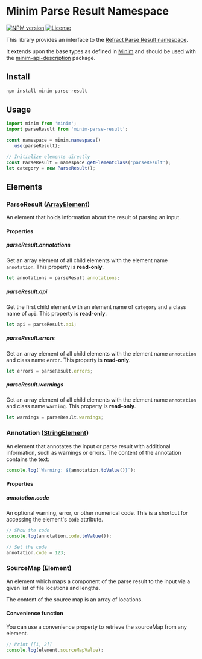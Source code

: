 # Minim Parse Result Namespace

[![NPM version](https://img.shields.io/npm/v/minim-parse-result.svg)](https://www.npmjs.org/package/minim-parse-result)
[![License](https://img.shields.io/npm/l/minim-parse-result.svg)](https://www.npmjs.org/package/minim-parse-result)

This library provides an interface to the [Refract Parse Result namespace](https://github.com/refractproject/refract-spec/blob/master/namespaces/parse-result-namespace.md).

It extends upon the base types as defined in [Minim](https://github.com/refractproject/minim) and should be used with the [minim-api-description](https://github.com/apiaryio/api-elements.js/tree/master/packages/minim-api-description) package.

## Install

```sh
npm install minim-parse-result
```

## Usage

```js
import minim from 'minim';
import parseResult from 'minim-parse-result';

const namespace = minim.namespace()
  .use(parseResult);

// Initialize elements directly
const ParseResult = namespace.getElementClass('parseResult');
let category = new ParseResult();
```

## Elements

### ParseResult ([ArrayElement](https://github.com/refractproject/minim#arrayelement))
An element that holds information about the result of parsing an input.

#### Properties

##### parseResult.annotations
Get an array element of all child elements with the element name `annotation`. This property is **read-only**.

```js
let annotations = parseResult.annotations;
```

##### parseResult.api
Get the first child element with an element name of `category` and a class name of `api`. This property is **read-only**.

```js
let api = parseResult.api;
```

##### parseResult.errors
Get an array element of all child elements with the element name `annotation` and class name `error`. This property is **read-only**.

```js
let errors = parseResult.errors;
```

##### parseResult.warnings
Get an array element of all child elements with the element name `annotation` and class name `warning`. This property is **read-only**.

```js
let warnings = parseResult.warnings;
```

### Annotation ([StringElement](https://github.com/refractproject/minim#stringelement))
An element that annotates the input or parse result with additional information, such as warnings or errors. The content of the annotation contains the text:

```js
console.log(`Warning: ${annotation.toValue()}`);
```

#### Properties

##### annotation.code
An optional warning, error, or other numerical code. This is a shortcut for accessing the element's `code` attribute.

```js
// Show the code
console.log(annotation.code.toValue());

// Set the code
annotation.code = 123;
```

### SourceMap (Element)
An element which maps a component of the parse result to the input via a given list of file locations and lengths.

The content of the source map is an array of locations.

#### Convenience function
You can use a convenience property to retrieve the sourceMap from any element.

```js
// Print [[1, 2]]
console.log(element.sourceMapValue);
```
